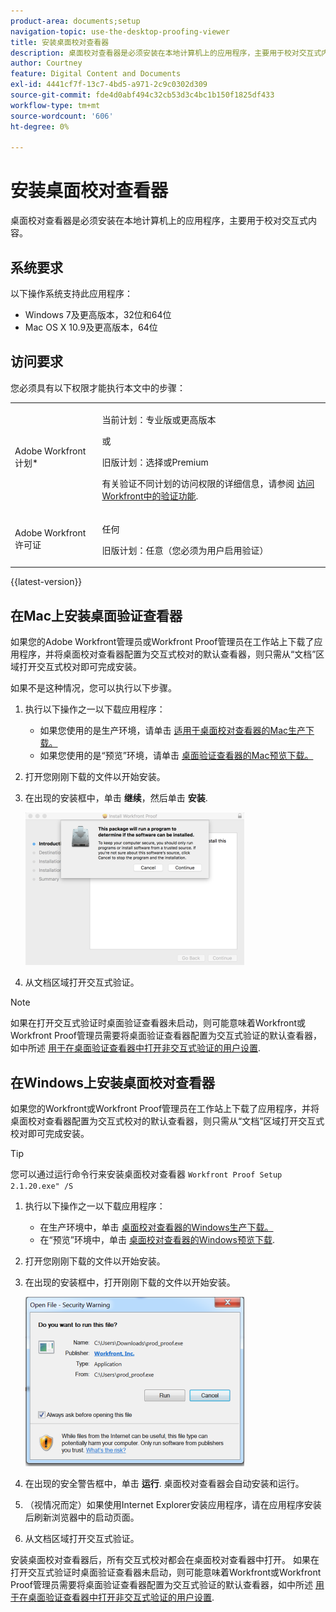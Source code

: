 ```yaml
---
product-area: documents;setup
navigation-topic: use-the-desktop-proofing-viewer
title: 安装桌面校对查看器
description: 桌面校对查看器是必须安装在本地计算机上的应用程序，主要用于校对交互式内容。
author: Courtney
feature: Digital Content and Documents
exl-id: 4441cf7f-13c7-4bd5-a971-2c9c0302d309
source-git-commit: fde4d0abf494c32cb53d3c4bc1b150f1825df433
workflow-type: tm+mt
source-wordcount: '606'
ht-degree: 0%

---
```


# 安装桌面校对查看器

桌面校对查看器是必须安装在本地计算机上的应用程序，主要用于校对交互式内容。

## 系统要求

以下操作系统支持此应用程序：

* Windows 7及更高版本，32位和64位
* Mac OS X 10.9及更高版本，64位

## 访问要求

您必须具有以下权限才能执行本文中的步骤：

<table style="table-layout:auto"> 
 <col> 
 <col> 
 <tbody> 
  <tr> 
   <td role="rowheader">Adobe Workfront计划*</td> 
   <td> <p>当前计划：专业版或更高版本</p> <p>或</p> <p>旧版计划：选择或Premium</p> <p>有关验证不同计划的访问权限的详细信息，请参阅 <a href="/help/quicksilver/administration-and-setup/manage-workfront/configure-proofing/access-to-proofing-functionality.md" class="MCXref xref">访问Workfront中的验证功能</a>.</p> </td> 
  </tr> 
  <tr> 
   <td role="rowheader">Adobe Workfront许可证</td> 
   <td> <p>任何</p> <p>旧版计划：任意（您必须为用户启用验证）</p> </td> 
  </tr> 
 </tbody> 
</table>

{{latest-version}}

## 在Mac上安装桌面验证查看器

如果您的Adobe Workfront管理员或Workfront Proof管理员在工作站上下载了应用程序，并将桌面校对查看器配置为交互式校对的默认查看器，则只需从“文档”区域打开交互式校对即可完成安装。

如果不是这种情况，您可以执行以下步骤。

1. 执行以下操作之一以下载应用程序：

   * 如果您使用的是生产环境，请单击 [适用于桌面校对查看器的Mac生产下载。](https://assets.proofhq.com/nativeviewer/desktop_viewer/Workfront+Proof-2.1.26.pkg)
   * 如果您使用的是“预览”环境，请单击 [桌面验证查看器的Mac预览下载。](https://assets.preview.proofhq.com/nativeviewer/desktop_viewer/Workfront+Proof+Preview-2.1.26.pkg)

1. 打开您刚刚下载的文件以开始安装。
1. 在出现的安装框中，单击 **继续**，然后单击 **安装**.

   ![00000776.png](assets/00000776-350x244.png)

1. 从文档区域打开交互式验证。

>[!NOTE]
>
>如果在打开交互式验证时桌面验证查看器未启动，则可能意味着Workfront或Workfront Proof管理员需要将桌面验证查看器配置为交互式验证的默认查看器，如中所述 [用于在桌面验证查看器中打开非交互式验证的用户设置](../../../workfront-proof/wp-work-proofsfiles/review-proofs-dpv/destop-proofing-viewer.md#user-setting-for-launching-non-interactive-proofs).

## 在Windows上安装桌面校对查看器

如果您的Workfront或Workfront Proof管理员在工作站上下载了应用程序，并将桌面校对查看器配置为交互式校对的默认查看器，则只需从“文档”区域打开交互式校对即可完成安装。

>[!TIP]
>
>您可以通过运行命令行来安装桌面校对查看器 `Workfront Proof Setup 2.1.20.exe" /S`

1. 执行以下操作之一以下载应用程序：

   * 在生产环境中，单击 [桌面校对查看器的Windows生产下载。](https://assets.proofhq.com/nativeviewer/desktop_viewer/Workfront+Proof+Setup+2.1.26.exe)
   * 在“预览”环境中，单击 [桌面校对查看器的Windows预览下载](https://assets.preview.proofhq.com/nativeviewer/desktop_viewer/Workfront+Proof+Preview+Setup+2.1.26.exe).

1. 打开您刚刚下载的文件以开始安装。
1. 在出现的安装框中，打开刚刚下载的文件以开始安装。

   ![Screen_Shot_2018-05-02_at_10.56.55_AM.png](assets/screen-shot-2018-05-02-at-10.56.55-am-350x271.png)

1. 在出现的安全警告框中，单击 **运行**. 桌面校对查看器会自动安装和运行。
1. （视情况而定）如果使用Internet Explorer安装应用程序，请在应用程序安装后刷新浏览器中的启动页面。
1. 从文档区域打开交互式验证。

安装桌面校对查看器后，所有交互式校对都会在桌面校对查看器中打开。 如果在打开交互式验证时桌面验证查看器未启动，则可能意味着Workfront或Workfront Proof管理员需要将桌面验证查看器配置为交互式验证的默认查看器，如中所述 [用于在桌面验证查看器中打开非交互式验证的用户设置](../../../workfront-proof/wp-work-proofsfiles/review-proofs-dpv/destop-proofing-viewer.md#user-setting-for-launching-non-interactive-proofs).
